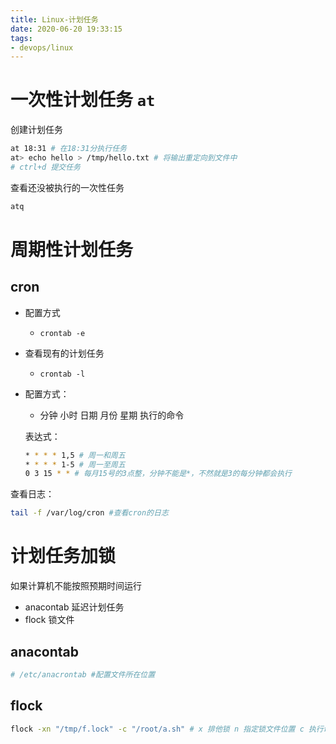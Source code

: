 ```yaml
---
title: Linux-计划任务
date: 2020-06-20 19:33:15
tags: 
- devops/linux
---
```

# 一次性计划任务 `at`

创建计划任务

```bash
at 18:31 # 在18:31分执行任务
at> echo hello > /tmp/hello.txt # 将输出重定向到文件中
# ctrl+d 提交任务
```

查看还没被执行的一次性任务

```bash
atq

```

# 周期性计划任务

## cron

-   配置方式
    
    -   `crontab -e`
-   查看现有的计划任务
    
    -   `crontab -l`
-   配置方式：
    
    -   分钟 小时 日期 月份 星期 执行的命令
    
    表达式：
    
    ```bash
    * * * * 1,5 # 周一和周五
    * * * * 1-5 # 周一至周五
    0 3 15 * * # 每月15号的3点整，分钟不能是*，不然就是3的每分钟都会执行
    
    ```
    

查看日志：

```bash
tail -f /var/log/cron #查看cron的日志
```

# 计划任务加锁

如果计算机不能按照预期时间运行

-   anacontab 延迟计划任务
-   flock 锁文件

## anacontab

```bash
# /etc/anacrontab #配置文件所在位置
```

## flock

```bash
flock -xn "/tmp/f.lock" -c "/root/a.sh" # x 排他锁 n 指定锁文件位置 c 执行命令位置
```
